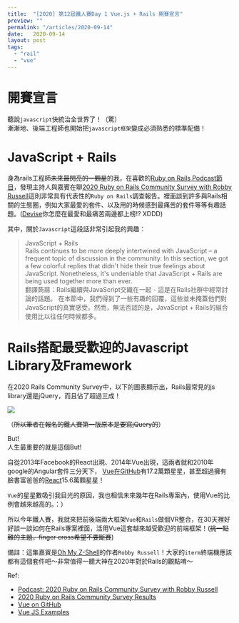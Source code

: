 ```yaml
---
title:  "[2020] 第12屆鐵人賽Day 1 Vue.js + Rails 開賽宣言"
preview: ""
permalink: "/articles/2020-09-14"
date:   2020-09-14
layout: post
tags: 
  - "rail"
  - "vue"    
---
```


# 開賽宣言

聽說`javascript`快統治全世界了！（驚）  
漸漸地、後端工程師也開始把`javascript框架`變成必須熟悉的標準配備！

# JavaScript + Rails

身為rails工程師~~未來最閃亮的一顆星~~的我，在喜歡的[Ruby on Rails Podcast節目](https://podcasts.apple.com/jp/podcast/332-2020-ruby-on-rails-community-survey-with-robby-russell/id840890158?i=1000488688492&l=en?l=en&i=1000488688492)，發現主持人與嘉賓在聊[2020 Ruby on Rails Community Survey with Robby Russell](https://rails-hosting.com/2020/)這則非常具有代表性的`Ruby on Rails`調查報告。裡面談到許多與Rails相關的生態圈，例如大家最愛的套件、以及用的時候感到最痛苦的套件等等有趣話題。([Devise](https://github.com/heartcombo/devise)你怎麼在最愛和最痛苦兩邊都上榜!? XDDD)

其中，關於`Javascript`這段話非常引起我的興趣：


> JavaScript + Rails  
Rails continues to be more deeply intertwined with JavaScript – a frequent topic of discussion in the community. In this section, we got a few colorful replies that didn't hide their true feelings about JavaScript. Nonetheless, it's undeniable that JavaScript + Rails are being used together more than ever.  
翻譯蒟蒻：Rails繼續與JavaScript交織在一起 - 這是在Rails社群中經常討論的話題。 在本節中，我們得到了一些有趣的回覆，這些並未掩蓋他們對JavaScript的真實感受。然而，無法否認的是，JavaScript + Rails的組合使用比以往任何時候都多。


# Rails搭配最受歡迎的Javascript Library及Framework

在2020 Rails Community Survey中，以下的圖表顯示出，Rails最常見的js library還是jQuery，而且佔了超過三成！  

![](https://i.imgur.com/WU4jj1W.png)  
  
（~~所以筆者在報名的鐵人賽第一版原本是要寫jQuery的~~）  
  
But!  
人生最重要的就是這個But!  

自從2013年Facebook的React出現、2014年Vue出現，這兩者就和2010年google的Angular套件三分天下，
[Vue在GitHub](https://github.com/vuejs/vue)有17.2萬顆星星，甚至超過擁有臉書富爸爸的[React](https://github.com/facebook/react)15.6萬顆星星！  

`Vue`的星星數吸引我目光的原因，我也相信未來幾年在Rails專案內，使用Vue的比例會越來越高的。：）

所以今年鐵人賽，我就來把前後端兩大框架`Vue`和`Rails`做個VR整合，在30天裡好好談一談如何在Rails專案裡面，活用Vue這套越來越受歡迎的前端框架！(~~挑一點難的主題，finger cross希望不要斷賽~~)



備註：這集嘉賓是[Oh My Z-Shell](https://ohmyz.sh/)的作者`Robby Russell`！大家的`iterm`終端機應該都有這個套件吧～非常值得一聽大神在2020年對於Rails的觀點唷～

Ref:

* [Podcast: 2020 Ruby on Rails Community Survey with Robby Russell](https://podcasts.apple.com/jp/podcast/332-2020-ruby-on-rails-community-survey-with-robby-russell/id840890158?i=1000488688492&l=en?l=en&i=1000488688492)  
* [2020 Ruby on Rails Community Survey Results](https://rails-hosting.com/2020/)
* [Vue on GitHub](https://github.com/vuejs/vue)  
* [Vue JS Examples](https://vuejsexamples.com/)  
